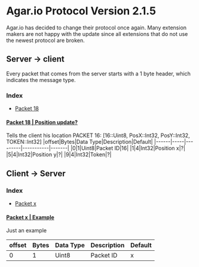 # Agar.io Protocol Version 2.1.5

Agar.io has decided to change their protocol once again. Many extension makers are not happy with the update since all extensions that do not use the newest protocol are broken.

## Server -> client

Every packet that comes from the server starts with a 1 byte header, which indicates the message
type.

### Index
 - [Packet 18](#serverpacket18)



<a name="serverpacket18" href="#serverpacket18"><h4>Packet 18 | Position update?</h4></a>
Tells the client his location
PACKET 16: [16::Uint8, PosX::Int32, PosY::Int32, TOKEN::Int32]
|offset|Bytes|Data Type|Description|Default|
|------|-----|---------|-----------|-------|
|0|1|Uint8|Packet ID|16|
|1|4|Int32|Position x|?|
|5|4|Int32|Position y|?|
|9|4|Int32|Token|?|




## Client -> Server


### Index
 - [Packet x](#clientpacketx)

<a name="clientpacketx" href="#clientpacketx"><h4>Packet x | Example</h4></a>
Just an example

|offset|Bytes|Data Type|Description|Default|
|------|-----|---------|-----------|-------|
|0|1|Uint8|Packet ID|x|
